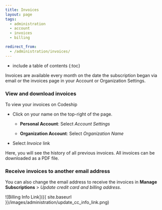 ```yaml
---
title: Invoices
layout: page
tags:
  - administration
  - account
  - invoices
  - billing

redirect_from:
  - /administration/invoices/
---
```


* include a table of contents
{:toc}

Invoices are available every month on the date the subscription began via email or the invoices page in your Account or Organization Settings.

### View and download invoices
To view your invoices on Codeship

- Click on your name on the top-right of the page.

    - **Personal Account**: Select _Account Settings_

    - **Organization Account**: Select _Organization Name_

- Select _Invoice_ link

Here, you will see the history of all previous invoices. All invoices can be downloaded as a PDF file.

### Receive invoices to another email address
You can also change the email address to receive the invoices in **Manage Subscriptions** > _Update credit card and billing address_.

![Billing Info Link]({{ site.baseurl }}/images/administration/update_cc_info_link.png)
